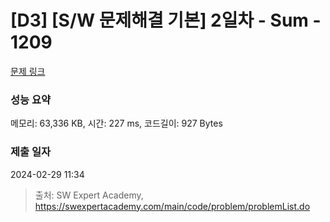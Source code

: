 # [D3] [S/W 문제해결 기본] 2일차 - Sum - 1209 

[문제 링크](https://swexpertacademy.com/main/code/problem/problemDetail.do?contestProbId=AV13_BWKACUCFAYh) 

### 성능 요약

메모리: 63,336 KB, 시간: 227 ms, 코드길이: 927 Bytes

### 제출 일자

2024-02-29 11:34



> 출처: SW Expert Academy, https://swexpertacademy.com/main/code/problem/problemList.do